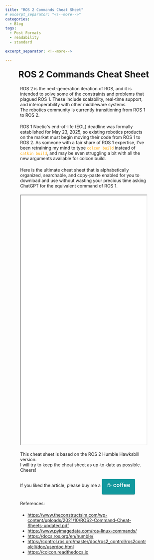 ```yaml
---
title: "ROS 2 Commands Cheat Sheet"
# excerpt_separator: "<!--more-->"
categories:
  - Blog
tags:
  - Post Formats
  - readability
  - standard

excerpt_separator: <!--more-->

---
```


  <h1 style="text-align: center;margin-top:20px;margin-bottom-20px;" >ROS 2 Commands Cheat Sheet</h1>

<!--excerpt.start-->
<p style="margin: 20px 3rem;">  
ROS 2 is the next-generation iteration of ROS, and it is intended to solve some of the constraints and problems that plagued ROS 1. These include scalability, real-time support, and interoperability with other middleware systems. <br>
The robotics community is currently transitioning from ROS 1 to ROS 2.</p>
<!--excerpt.end-->





  <p style="text-align: left;margin: 20px 3rem;">ROS 1 Noetic's end-of-life (EOL) deadline was formally established for May 23, 2025, so existing robotics products on the market must begin moving their code from ROS 1 to ROS 2. As someone with a fair share of ROS 1 expertise, I've been retraining my mind to type <code style='color:orange'>colcon build</code> instead of <code style='color:orange'>catkin build</code>, and may be even struggling a bit with all the new arguments available for colcon build. 
  </p>

<p style="text-align: left;margin: 20px 3rem;">Here is the ultimate cheat sheet that is alphabetically organized, searchable, and copy-paste enabled for you to download and use without wasting your precious time asking ChatGPT for the equivalent command of ROS 1.
  </p>

<center>
        <iframe src=
"/assets/article3/ros2_humble_cheat_sheet2.pdf"
                width="80%"
                height="800">
        </iframe>
    </center>

<p style="text-align: left;margin: 20px 3rem;">This cheat sheet is based on the ROS 2 Humble Hawksbill version. <br>I will try to keep the cheat sheet as up-to-date as possible. <br>Cheers!
  </p>
    






  <p style=" margin: 20px 3rem;">If you liked the article, please buy me a <a style="
                    text-decoration:none;
                    display: inline-block;
                    outline: 0;
                    cursor: pointer;
                    text-align: center;
                    border: 0;
                    padding: 7px 16px;
                    min-height: 36px;
                    min-width: 36px;
                    color: #ffffff;
                    background: #11999e;
                    border-radius: 4px;
                    font-weight: 500;
                    font-size: 18px;
                    box-shadow: rgba(0, 0, 0, 0.05) 0px 1px 0px 0px, rgba(0, 0, 0, 0.2) 0px -1px 0px 0px inset;
                    :hover {
                        background: #006e52;
                    }
                " href="https://www.buymeacoffee.com/roboticsspace">☕️ coffee</a></p>





  <p style=" margin: 20px 3rem;">References:</p>
  <ul style=" margin: 20px 3rem;">
    <li>
      <a href="https://www.theconstructsim.com/wp-content/uploads/2021/10/ROS2-Command-Cheat-Sheets-updated.pdf">https://www.theconstructsim.com/wp-content/uploads/2021/10/ROS2-Command-Cheat-Sheets-updated.pdf</a>
    </li>
    <li>
      <a href="https://www.pyimagedata.com/ros-linux-commands/">https://www.pyimagedata.com/ros-linux-commands/</a>
    </li>
    <li>
      <a href="https://docs.ros.org/en/humble/">https://docs.ros.org/en/humble/</a>
    </li>
    <li>
      <a href="https://control.ros.org/master/doc/ros2_control/ros2controlcli/doc/userdoc.html">https://control.ros.org/master/doc/ros2_control/ros2controlcli/doc/userdoc.html</a>
    </li>
    <li>
      <a href="https://colcon.readthedocs.io">https://colcon.readthedocs.io</a>
    </li>
  </ul>
